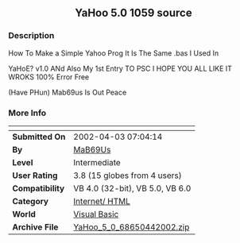 ﻿<div align="center">

## YaHoo 5\.0 1059 source


</div>

### Description

How To Make a Simple Yahoo Prog It Is The Same .bas I Used In

YaHoE? v1.0 ANd Also My 1st Entry TO PSC I HOPE YOU ALL LIKE IT WROKS 100% Error Free

(Have PHun) Mab69us Is Out Peace
 
### More Info
 


<span>             |<span>
---                |---
**Submitted On**   |2002-04-03 07:04:14
**By**             |[MaB69Us](https://github.com/Planet-Source-Code/PSCIndex/blob/master/ByAuthor/mab69us.md)
**Level**          |Intermediate
**User Rating**    |3.8 (15 globes from 4 users)
**Compatibility**  |VB 4\.0 \(32\-bit\), VB 5\.0, VB 6\.0
**Category**       |[Internet/ HTML](https://github.com/Planet-Source-Code/PSCIndex/blob/master/ByCategory/internet-html__1-34.md)
**World**          |[Visual Basic](https://github.com/Planet-Source-Code/PSCIndex/blob/master/ByWorld/visual-basic.md)
**Archive File**   |[YaHoo\_5\_0\_68650442002\.zip](https://github.com/Planet-Source-Code/mab69us-yahoo-5-0-1059-source__1-33420/archive/master.zip)








